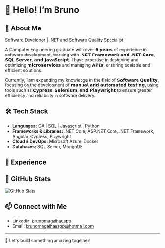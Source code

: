 # 👋 Hello! I’m Bruno

## 🚀 About Me
Software Developer | .NET and Software Quality Specialist

A Computer Engineering graduate with over 𝟲 𝘆𝗲𝗮𝗿𝘀 of experience in software development, working with .𝗡𝗘𝗧 𝗙𝗿𝗮𝗺𝗲𝘄𝗼𝗿𝗸 𝗮𝗻𝗱 .𝗡𝗘𝗧 𝗖𝗼𝗿𝗲, 𝗦𝗤𝗟 𝗦𝗲𝗿𝘃𝗲𝗿, 𝗮𝗻𝗱 𝗝𝗮𝘃𝗮𝗦𝗰𝗿𝗶𝗽𝘁. I have expertise in designing and optimizing 𝗺𝗶𝗰𝗿𝗼𝘀𝗲𝗿𝘃𝗶𝗰𝗲𝘀 and managing 𝗔𝗣𝗜𝘀, ensuring scalable and efficient solutions.

Currently, I am expanding my knowledge in the field of 𝗦𝗼𝗳𝘁𝘄𝗮𝗿𝗲 𝗤𝘂𝗮𝗹𝗶𝘁𝘆, focusing on the development of 𝗺𝗮𝗻𝘂𝗮𝗹 𝗮𝗻𝗱 𝗮𝘂𝘁𝗼𝗺𝗮𝘁𝗲𝗱 𝘁𝗲𝘀𝘁𝗶𝗻𝗴, using tools such as 𝗖𝘆𝗽𝗿𝗲𝘀𝘀, 𝗦𝗲𝗹𝗲𝗻𝗶𝘂𝗺, 𝗮𝗻𝗱 𝗣𝗹𝗮𝘆𝘄𝗿𝗶𝗴𝗵𝘁 to ensure greater efficiency and reliability in software delivery.


## 🛠️ Tech Stack
- **Languages:** C# | SQL | Javascript | Python
- **Frameworks & Libraries:** .NET Core, ASP.NET Core, .NET Framework, Angular, Cypress, Playwright
- **Cloud & DevOps:** Microsoft Azure, Docker
- **Databases:** SQL Server, MongoDB

## 💼 Experience


## 📌 GitHub Stats
![GitHub Stats](https://github-readme-stats.vercel.app/api?username=BrunoMPP&show_icons=true&theme=radical)

## 📫 Connect with Me
- LinkedIn: [brunomagalhaespp](https://www.linkedin.com/in/brunomagalhaespp/)
- Email: brunomagalhaespp@hotmail.com

---
🚀 Let's build something amazing together!

